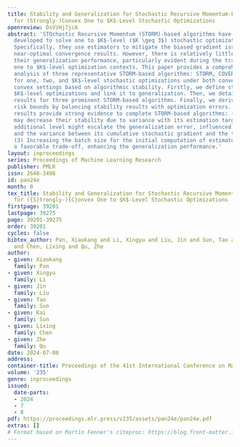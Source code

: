 ```yaml
---
title: Stability and Generalization for Stochastic Recursive Momentum-based Algorithms
  for (Strongly-)Convex One to $K$-Level Stochastic Optimizations
openreview: DsVzHj7jcA
abstract: 'STOchastic Recursive Momentum (STORM)-based algorithms have been widely
  developed to solve one to $K$-level ($K \geq 3$) stochastic optimization problems.
  Specifically, they use estimators to mitigate the biased gradient issue and achieve
  near-optimal convergence results. However, there is relatively little work on understanding
  their generalization performance, particularly evident during the transition from
  one to $K$-level optimization contexts. This paper provides a comprehensive generalization
  analysis of three representative STORM-based algorithms: STORM, COVER, and SVMR,
  for one, two, and $K$-level stochastic optimizations under both convex and strongly
  convex settings based on algorithmic stability. Firstly, we define stability for
  $K$-level optimizations and link it to generalization. Then, we detail the stability
  results for three prominent STORM-based algorithms. Finally, we derive their excess
  risk bounds by balancing stability results with optimization errors. Our theoretical
  results provide strong evidence to complete STORM-based algorithms: (1) Each estimator
  may decrease their stability due to variance with its estimation target. (2) Every
  additional level might escalate the generalization error, influenced by the stability
  and the variance between its cumulative stochastic gradient and the true gradient.
  (3) Increasing the batch size for the initial computation of estimators presents
  a favorable trade-off, enhancing the generalization performance.'
layout: inproceedings
series: Proceedings of Machine Learning Research
publisher: PMLR
issn: 2640-3498
id: pan24e
month: 0
tex_title: Stability and Generalization for Stochastic Recursive Momentum-based Algorithms
  for ({S}trongly-){C}onvex One to $K$-Level Stochastic Optimizations
firstpage: 39201
lastpage: 39275
page: 39201-39275
order: 39201
cycles: false
bibtex_author: Pan, Xiaokang and Li, Xingyu and Liu, Jin and Sun, Tao and Sun, Kai
  and Chen, Lixing and Qu, Zhe
author:
- given: Xiaokang
  family: Pan
- given: Xingyu
  family: Li
- given: Jin
  family: Liu
- given: Tao
  family: Sun
- given: Kai
  family: Sun
- given: Lixing
  family: Chen
- given: Zhe
  family: Qu
date: 2024-07-08
address:
container-title: Proceedings of the 41st International Conference on Machine Learning
volume: '235'
genre: inproceedings
issued:
  date-parts:
  - 2024
  - 7
  - 8
pdf: https://proceedings.mlr.press/v235/assets/pan24e/pan24e.pdf
extras: []
# Format based on Martin Fenner's citeproc: https://blog.front-matter.io/posts/citeproc-yaml-for-bibliographies/
---
```

